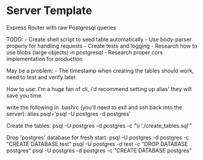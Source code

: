 # Server Template
Express Router with raw Postgresql queries

TODO:
	- Create shell script to seed table automatically
	- Use body-parser properly for handling requests
	- Create tests and logging
	- Research how to use blobs (large objects) in postgresql
 	- Research proper cors implementation for production

May be a problem:
	- The timestamp when creating the tables should work, need to test and verify later.




How to use:
I'm a huge fan of cli, i'd recommend setting up alias' they will save you time.

write the following in .bashrc (you'll need to exit and ssh back into the server):
alias psql='psql -U postgres -d postgres'

Create the tables:
	psql -U postgres -d postgres -c "\i ‘./create_tables.sql’"

Drop 'postgres' database for fresh start:
	psql -U postgres -d postgres -c "CREATE DATABASE test"
	psql -U postgres -d test -c "DROP DATABASE postgres"
	psql -U postgres -d postgres -c "CREATE DATABASE postgres"

